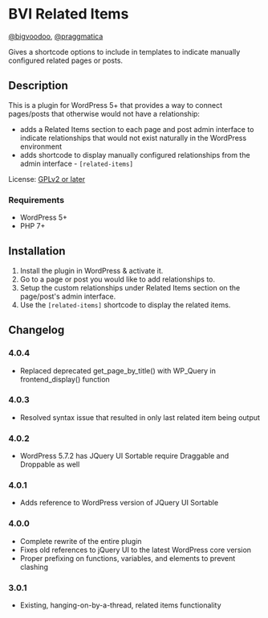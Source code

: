 # BVI Related Items
[@bigvoodoo](https://github.com/bigvoodoo), [@praggmatica](https://github.com/praggmatica)

Gives a shortcode options to include in templates to indicate manually configured related pages or posts.

## Description

This is a plugin for WordPress 5+ that provides a way to connect pages/posts that otherwise would not have a relationship:

* adds a Related Items section to each page and post admin interface to indicate relationships that would not exist naturally in the WordPress environment
* adds shortcode to display manually configured relationships from the admin interface - `[related-items]`

License: [GPLv2 or later](http://www.gnu.org/licenses/gpl-2.0.html)

### Requirements

* WordPress 5+
* PHP 7+

## Installation

1. Install the plugin in WordPress & activate it.
2. Go to a page or post you would like to add relationships to.
3. Setup the custom relationships under Related Items section on the page/post's admin interface.
4. Use the `[related-items]` shortcode to display the related items.

## Changelog

### 4.0.4

* Replaced deprecated get_page_by_title() with WP_Query in frontend_display() function

### 4.0.3

* Resolved syntax issue that resulted in only last related item being output

### 4.0.2

* WordPress 5.7.2 has JQuery UI Sortable require Draggable and Droppable as well

### 4.0.1

* Adds reference to WordPress version of JQuery UI Sortable

### 4.0.0

* Complete rewrite of the entire plugin
* Fixes old references to jQuery UI to the latest WordPress core version
* Proper prefixing on functions, variables, and elements to prevent clashing

### 3.0.1

* Existing, hanging-on-by-a-thread, related items functionality

